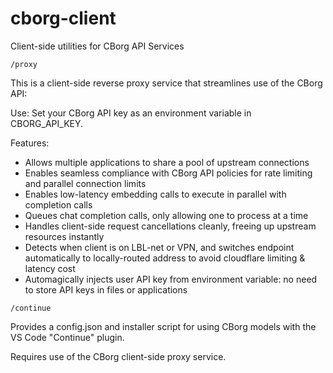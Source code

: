 # cborg-client

Client-side utilities for CBorg API Services

`/proxy`

This is a client-side reverse proxy service that streamlines use of the CBorg API:

Use: Set your CBorg API key as an environment variable in CBORG_API_KEY.

Features:

- Allows multiple applications to share a pool of upstream connections
- Enables seamless compliance with CBorg API policies for rate limiting and parallel connection limits
- Enables low-latency embedding calls to execute in parallel with completion calls
- Queues chat completion calls, only allowing one to process at a time
- Handles client-side request cancellations cleanly, freeing up upstream resources instantly
- Detects when client is on LBL-net or VPN, and switches endpoint automatically to locally-routed address to avoid cloudflare limiting & latency cost
- Automagically injects user API key from environment variable: no need to store API keys in files or applications

`/continue`

Provides a config.json and installer script for using CBorg models with the VS Code "Continue" plugin.

Requires use of the CBorg client-side proxy service.

